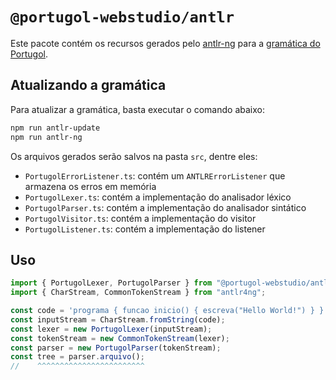 # `@portugol-webstudio/antlr`

Este pacote contém os recursos gerados pelo [antlr-ng](https://github.com/antlr-ng/antlr-ng) para a [gramática do Portugol](https://github.com/UNIVALI-LITE/Portugol-Studio/blob/master/core/src/main/antlr/Portugol.g4).

## Atualizando a gramática

Para atualizar a gramática, basta executar o comando abaixo:

```sh
npm run antlr-update
npm run antlr-ng
```

Os arquivos gerados serão salvos na pasta `src`, dentre eles:

- `PortugolErrorListener.ts`: contém um `ANTLRErrorListener` que armazena os erros em memória
- `PortugolLexer.ts`: contém a implementação do analisador léxico
- `PortugolParser.ts`: contém a implementação do analisador sintático
- `PortugolVisitor.ts`: contém a implementação do visitor
- `PortugolListener.ts`: contém a implementação do listener

## Uso

```ts
import { PortugolLexer, PortugolParser } from "@portugol-webstudio/antlr";
import { CharStream, CommonTokenStream } from "antlr4ng";

const code = 'programa { funcao inicio() { escreva("Hello World!") } }';
const inputStream = CharStream.fromString(code);
const lexer = new PortugolLexer(inputStream);
const tokenStream = new CommonTokenStream(lexer);
const parser = new PortugolParser(tokenStream);
const tree = parser.arquivo();
//    ^^^^^^^^^^^^^^^^^^^^^^^^
```
